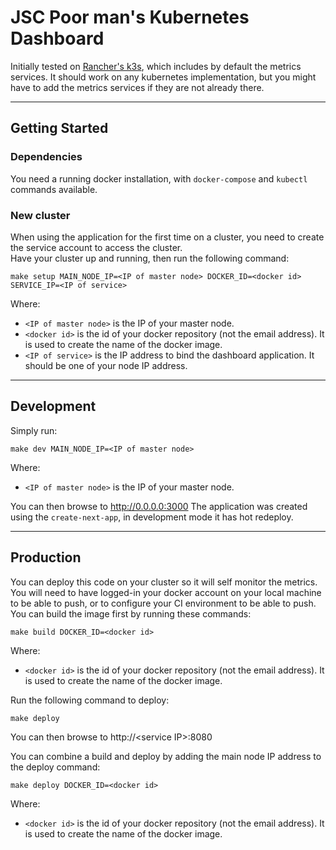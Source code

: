 # JSC Poor man's Kubernetes Dashboard

Initially tested on [Rancher's k3s](https://rancher.com/products/k3s), which includes by default the metrics services. It should work on any kubernetes implementation, but you might have to add the metrics services if they are not already there.

---
## Getting Started
### Dependencies

You need a running docker installation, with `docker-compose`  and `kubectl` commands available.

### New cluster

When using the application for the first time on a cluster, you need to create the service account to access the cluster.  
Have your cluster up and running, then run the following command:
```
make setup MAIN_NODE_IP=<IP of master node> DOCKER_ID=<docker id> SERVICE_IP=<IP of service>
```
Where:
- `<IP of master node>` is the IP of your master node.
- `<docker id>` is the id of your docker repository (not the email address). It is used to create the name of the docker image.
- `<IP of service>` is the IP address to bind the dashboard application. It should be one of your node IP address.

---
## Development

Simply run:
```
make dev MAIN_NODE_IP=<IP of master node>
```
Where:
- `<IP of master node>` is the IP of your master node.

You can then browse to http://0.0.0.0:3000
The application was created using the `create-next-app`, in development mode it has hot redeploy.

---
## Production

You can deploy this code on your cluster so it will self monitor the metrics.  
You will need to have logged-in your docker account on your local machine to be able to push, or to configure your CI environment to be able to push. You can build the image first by running these commands:
```
make build DOCKER_ID=<docker id>
```
Where:
- `<docker id>` is the id of your docker repository (not the email address). It is used to create the name of the docker image.

Run the following command to deploy:
```
make deploy
```

You can then browse to http://&lt;service IP&gt;:8080

You can combine a build and deploy by adding the main node IP address to the deploy command:
```
make deploy DOCKER_ID=<docker id>
```
Where:
- `<docker id>` is the id of your docker repository (not the email address). It is used to create the name of the docker image.

